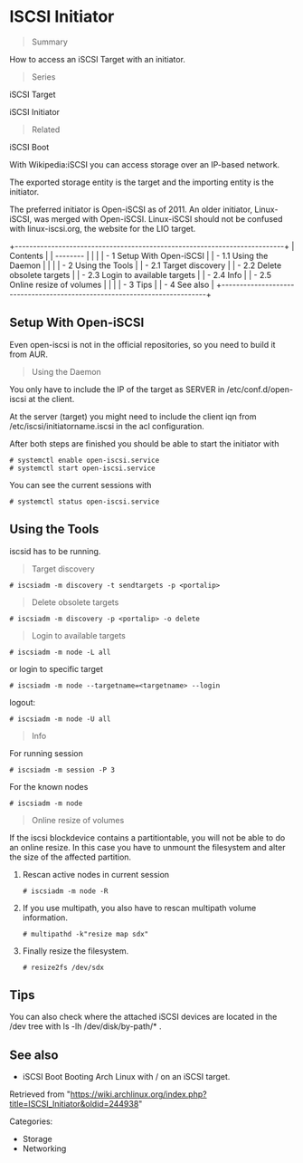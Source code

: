 ISCSI Initiator
===============

> Summary

How to access an iSCSI Target with an initiator.

> Series

iSCSI Target

iSCSI Initiator

> Related

iSCSI Boot

With Wikipedia:iSCSI you can access storage over an IP-based network.

The exported storage entity is the target and the importing entity is
the initiator.

The preferred initiator is Open-iSCSI as of 2011. An older initiator,
Linux-iSCSI, was merged with Open-iSCSI. Linux-iSCSI should not be
confused with linux-iscsi.org, the website for the LIO target.

+--------------------------------------------------------------------------+
| Contents                                                                 |
| --------                                                                 |
|                                                                          |
| -   1 Setup With Open-iSCSI                                              |
|     -   1.1 Using the Daemon                                             |
|                                                                          |
| -   2 Using the Tools                                                    |
|     -   2.1 Target discovery                                             |
|     -   2.2 Delete obsolete targets                                      |
|     -   2.3 Login to available targets                                   |
|     -   2.4 Info                                                         |
|     -   2.5 Online resize of volumes                                     |
|                                                                          |
| -   3 Tips                                                               |
| -   4 See also                                                           |
+--------------------------------------------------------------------------+

Setup With Open-iSCSI
---------------------

Even open-iscsi is not in the official repositories, so you need to
build it from AUR.

> Using the Daemon

You only have to include the IP of the target as SERVER in
/etc/conf.d/open-iscsi at the client.

At the server (target) you might need to include the client iqn from
/etc/iscsi/initiatorname.iscsi in the acl configuration.

After both steps are finished you should be able to start the initiator
with

    # systemctl enable open-iscsi.service
    # systemctl start open-iscsi.service

You can see the current sessions with

    # systemctl status open-iscsi.service

Using the Tools
---------------

iscsid has to be running.

> Target discovery

    # iscsiadm -m discovery -t sendtargets -p <portalip>

> Delete obsolete targets

    # iscsiadm -m discovery -p <portalip> -o delete

> Login to available targets

    # iscsiadm -m node -L all

or login to specific target

    # iscsiadm -m node --targetname=<targetname> --login

logout:

    # iscsiadm -m node -U all

> Info

For running session

    # iscsiadm -m session -P 3

For the known nodes

    # iscsiadm -m node

> Online resize of volumes

If the iscsi blockdevice contains a partitiontable, you will not be able
to do an online resize. In this case you have to unmount the filesystem
and alter the size of the affected partition.

1.  Rescan active nodes in current session

        # iscsiadm -m node -R

2.  If you use multipath, you also have to rescan multipath volume
    information.

        # multipathd -k"resize map sdx"

3.  Finally resize the filesystem.

        # resize2fs /dev/sdx

Tips
----

You can also check where the attached iSCSI devices are located in the
/dev tree with ls -lh /dev/disk/by-path/* .

See also
--------

-   iSCSI Boot Booting Arch Linux with / on an iSCSI target.

Retrieved from
"https://wiki.archlinux.org/index.php?title=ISCSI_Initiator&oldid=244938"

Categories:

-   Storage
-   Networking
